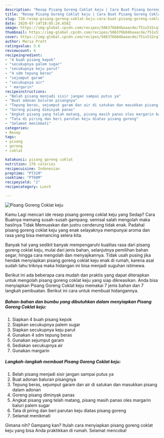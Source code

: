 ```yaml
---
description: "Resep Pisang Goreng Coklat keju | Cara Buat Pisang Goreng Coklat keju Yang Menggugah Selera"
title: "Resep Pisang Goreng Coklat keju | Cara Buat Pisang Goreng Coklat keju Yang Menggugah Selera"
slug: 728-resep-pisang-goreng-coklat-keju-cara-buat-pisang-goreng-coklat-keju-yang-menggugah-selera
date: 2020-07-14T18:05:24.658Z
image: https://img-global.cpcdn.com/recipes/506376b84baaacde/751x532cq70/pisang-goreng-coklat-keju-foto-resep-utama.jpg
thumbnail: https://img-global.cpcdn.com/recipes/506376b84baaacde/751x532cq70/pisang-goreng-coklat-keju-foto-resep-utama.jpg
cover: https://img-global.cpcdn.com/recipes/506376b84baaacde/751x532cq70/pisang-goreng-coklat-keju-foto-resep-utama.jpg
author: Maria Pratt
ratingvalue: 3.6
reviewcount: 4
recipeingredient:
- "4 buah pisang kepok"
- "secukupnya palem sugar"
- "secukupnya keju parut"
- "4 sdm tepung beras"
- "sejumput garam"
- "secukupnya air"
- " margarin"
recipeinstructions:
- "Belah pisang menjadi sisir jangan sampai putus ya"
- "Buat adonan baluran pisangnya"
- "Tepung beras, sejumput garam dan air di satukan dan masukkan pisang dalam adonan"
- "Goreng pisang diminyak panas"
- "Angkat pisang yang telah matang, pisang masih panas oles margarin baluri palem sugar"
- "Tata di piring dan beri parutan keju diatas pisang goreng"
- "Selamat menikmati"
categories:
- Resep
tags:
- pisang
- goreng
- coklat

katakunci: pisang goreng coklat 
nutrition: 276 calories
recipecuisine: Indonesian
preptime: "PT31M"
cooktime: "PT60M"
recipeyield: "2"
recipecategory: Lunch

---
```



![Pisang Goreng Coklat keju](https://img-global.cpcdn.com/recipes/506376b84baaacde/751x532cq70/pisang-goreng-coklat-keju-foto-resep-utama.jpg)

Kamu Lagi mencari ide resep pisang goreng coklat keju yang Sedap? Cara Buatnya memang susah-susah gampang. semisal salah mengolah maka hasilnya Tidak Memuaskan dan justru cenderung tidak enak. Padahal pisang goreng coklat keju yang enak selayaknya mempunyai aroma dan rasa yang bisa memancing selera kita.

Banyak hal yang sedikit banyak mempengaruhi kualitas rasa dari pisang goreng coklat keju, mulai dari jenis bahan, selanjutnya pemilihan bahan segar, hingga cara mengolah dan menyajikannya. Tidak usah pusing jika hendak menyiapkan pisang goreng coklat keju enak di rumah, karena asal sudah tahu triknya maka hidangan ini bisa menjadi suguhan istimewa.




Berikut ini ada beberapa cara mudah dan praktis yang dapat diterapkan untuk mengolah pisang goreng coklat keju yang siap dikreasikan. Anda bisa menyiapkan Pisang Goreng Coklat keju memakai 7 jenis bahan dan 7 langkah pembuatan. Berikut ini cara untuk membuat hidangannya.

<!--inarticleads1-->

##### Bahan-bahan dan bumbu yang dibutuhkan dalam menyiapkan Pisang Goreng Coklat keju:

1. Siapkan 4 buah pisang kepok
1. Siapkan secukupnya palem sugar
1. Siapkan secukupnya keju parut
1. Gunakan 4 sdm tepung beras
1. Gunakan sejumput garam
1. Sediakan secukupnya air
1. Gunakan  margarin




<!--inarticleads2-->

##### Langkah-langkah membuat Pisang Goreng Coklat keju:

1. Belah pisang menjadi sisir jangan sampai putus ya
1. Buat adonan baluran pisangnya
1. Tepung beras, sejumput garam dan air di satukan dan masukkan pisang dalam adonan
1. Goreng pisang diminyak panas
1. Angkat pisang yang telah matang, pisang masih panas oles margarin baluri palem sugar
1. Tata di piring dan beri parutan keju diatas pisang goreng
1. Selamat menikmati




Gimana nih? Gampang kan? Itulah cara menyiapkan pisang goreng coklat keju yang bisa Anda praktikkan di rumah. Selamat mencoba!
